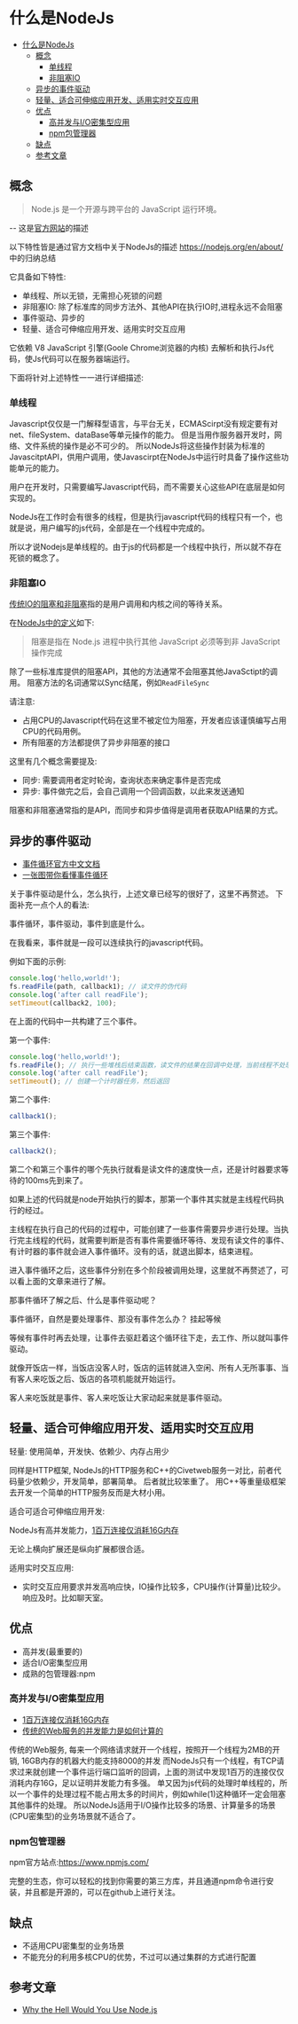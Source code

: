 # 什么是NodeJs

- [什么是NodeJs](#什么是nodejs)
  - [概念](#概念)
    - [单线程](#单线程)
    - [非阻塞IO](#非阻塞io)
  - [异步的事件驱动](#异步的事件驱动)
  - [轻量、适合可伸缩应用开发、适用实时交互应用](#轻量适合可伸缩应用开发适用实时交互应用)
  - [优点](#优点)
    - [高并发与I/O密集型应用](#高并发与io密集型应用)
    - [npm包管理器](#npm包管理器)
  - [缺点](#缺点)
  - [参考文章](#参考文章)

## 概念

> Node.js 是一个开源与跨平台的 JavaScript 运行环境。

-- 这是[官方网站](https://nodejs.org/en/)的描述

以下特性皆是通过官方文档中关于NodeJs的描述 https://nodejs.org/en/about/ 中的归纳总结

它具备如下特性:

- 单线程、所以无锁，无需担心死锁的问题
- 非阻塞IO: 除了标准库的同步方法外、其他API在执行IO时,进程永远不会阻塞
- 事件驱动、异步的
- 轻量、适合可伸缩应用开发、适用实时交互应用

它依赖 V8 JavaScript 引擎(Goole Chrome浏览器的内核) 去解析和执行Js代码，使Js代码可以在服务器端运行。

下面将针对上述特性一一进行详细描述:

### 单线程

Javascript仅仅是一门解释型语言，与平台无关，ECMAScirpt没有规定要有对net、fileSystem、dataBase等单元操作的能力。
但是当用作服务器开发时，网络、文件系统的操作是必不可少的。
所以NodeJs将这些操作封装为标准的JavascitptAPI，供用户调用，使Javascirpt在NodeJs中运行时具备了操作这些功能单元的能力。

用户在开发时，只需要编写Javascript代码，而不需要关心这些API在底层是如何实现的。

NodeJs在工作时会有很多的线程，但是执行javascript代码的线程只有一个，也就是说，用户编写的js代码，全部是在一个线程中完成的。

所以才说Nodejs是单线程的。由于js的代码都是一个线程中执行，所以就不存在死锁的概念了。

### 非阻塞IO

[传统IO的阻塞和非阻塞](https://blog.csdn.net/weixin_53153139/article/details/127349948)指的是用户调用和内核之间的等待关系。

在[NodeJs中的定义](https://nodejs.org/en/docs/guides/blocking-vs-non-blocking/)如下:

> 阻塞是指在 Node.js 进程中执行其他 JavaScript 必须等到非 JavaScript 操作完成

除了一些标准库提供的阻塞API，其他的方法通常不会阻塞其他JavaSctipt的调用。
阻塞方法的名词通常以Sync结尾，例如`ReadFileSync`

请注意: 

- 占用CPU的Javascript代码在这里不被定位为阻塞，开发者应该谨慎编写占用CPU的代码用例。
- 所有阻塞的方法都提供了异步非阻塞的接口

这里有几个概念需要提及:
  
- 同步: 需要调用者定时轮询，查询状态来确定事件是否完成
- 异步: 事件做完之后，会自己调用一个回调函数，以此来发送通知

阻塞和非阻塞通常指的是API，而同步和异步值得是调用者获取API结果的方式。

## 异步的事件驱动

- [事件循环官方中文文档](https://nodejs.org/zh-cn/docs/guides/event-loop-timers-and-nexttick/)
- [一张图带你看懂事件循环](https://juejin.cn/post/7010308647792148511)

关于事件驱动是什么，怎么执行，上述文章已经写的很好了，这里不再赘述。
下面补充一点个人的看法:

事件循环，事件驱动，事件到底是什么。

在我看来，事件就是一段可以连续执行的javascript代码。

例如下面的示例:

```js
console.log('hello,world!');
fs.readFile(path, callback1); // 读文件的伪代码
console.log('after call readFile');
setTimeout(callback2, 100);
```

在上面的代码中一共构建了三个事件。

第一个事件:

```js
console.log('hello,world!');
fs.readFile(); // 执行一些堆栈后结束函数，读文件的结果在回调中处理，当前线程不处理
console.log('after call readFile');
setTimeout(); // 创建一个计时器任务，然后返回
```

第二个事件:

```js
callback1();
```

第三个事件:

```js
callback2();
```

第二个和第三个事件的哪个先执行就看是读文件的速度快一点，还是计时器要求等待的100ms先到来了。

如果上述的代码就是node开始执行的脚本，那第一个事件其实就是主线程代码执行的经过。

主线程在执行自己的代码的过程中，可能创建了一些事件需要异步进行处理。当执行完主线程的代码，就需要判断是否有事件需要循环等待、发现有读文件的事件、有计时器的事件就会进入事件循环。没有的话，就退出脚本，结束进程。

进入事件循环之后，这些事件分别在多个阶段被调用处理，这里就不再赘述了，可以看上面的文章来进行了解。

那事件循环了解之后、什么是事件驱动呢？

事件循环，自然是要处理事件、那没有事件怎么办？ 挂起等候

等候有事件时再去处理，让事件去驱赶着这个循环往下走，去工作、所以就叫事件驱动。

就像开饭店一样，当饭店没客人时，饭店的运转就进入空闲、所有人无所事事、当有客人来吃饭之后、饭店的各项机能就开始运行。

客人来吃饭就是事件、客人来吃饭让大家动起来就是事件驱动。

## 轻量、适合可伸缩应用开发、适用实时交互应用

轻量: 使用简单，开发快、依赖少、内存占用少

同样是HTTP框架, NodeJs的HTTP服务和C++的Civetweb服务一对比，前者代码量少依赖少，开发简单，部署简单。
后者就比较笨重了。
用C++等重量级框架去开发一个简单的HTTP服务反而是大材小用。

适合可适合可伸缩应用开发:

NodeJs有高并发能力，[1百万连接仅消耗16G内存](https://blog.caustik.com/2012/08/19/node-js-w1m-concurrent-connections/)

无论上横向扩展还是纵向扩展都很合适。

适用实时交互应用:

- 实时交互应用要求并发高响应快，IO操作比较多，CPU操作(计算量)比较少。响应及时。比如聊天室。

## 优点

- 高并发(最重要的)
- 适合I/O密集型应用
- 成熟的包管理器:npm

### 高并发与I/O密集型应用

- [1百万连接仅消耗16G内存](https://blog.caustik.com/2012/08/19/node-js-w1m-concurrent-connections/)
- [传统的Web服务的并发能力是如何计算的](https://medium.com/the-node-js-collection/why-the-hell-would-you-use-node-js-4b053b94ab8e)

传统的Web服务, 每来一个网络请求就开一个线程，按照开一个线程为2MB的开销, 16GB内存的机器大约能支持8000的并发
而NodeJs只有一个线程，有TCP请求过来就创建一个事件运行端口监听的回调，上面的测试中发现1百万的连接仅仅消耗内存16G，足以证明并发能力有多强。
单又因为js代码的处理时单线程的，所以一个事件的处理过程不能占用太多的时间片，例如while(1)这种循环一定会阻塞其他事件的处理。
所以NodeJs适用于I/O操作比较多的场景、计算量多的场景(CPU密集型)的业务场景就不适合了。

### npm包管理器

npm官方站点:https://www.npmjs.com/

完整的生态，你可以轻松的找到你需要的第三方库，并且通道npm命令进行安装，并且都是开源的，可以在github上进行关注。

## 缺点

- 不适用CPU密集型的业务场景
- 不能充分的利用多核CPU的优势，不过可以通过集群的方式进行配置

## 参考文章

- [Why the Hell Would You Use Node.js](https://medium.com/the-node-js-collection/why-the-hell-would-you-use-node-js-4b053b94ab8e)
